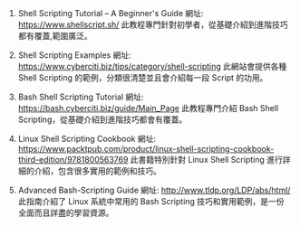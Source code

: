 

1. Shell Scripting Tutorial – A Beginner's Guide
網址: https://www.shellscript.sh/
此教程專門針對初學者，從基礎介紹到進階技巧都有覆蓋,範圍廣泛。

2. Shell Scripting Examples
網址: https://www.cyberciti.biz/tips/category/shell-scripting
此網站會提供各種 Shell Scripting 的範例，分類很清楚並且會介紹每一段 Script 的功用。

3. Bash Shell Scripting Tutorial
網址: https://bash.cyberciti.biz/guide/Main_Page
此教程專門介紹 Bash Shell Scripting，從基礎介紹到進階技巧都會有覆蓋。

4. Linux Shell Scripting Cookbook
網址: https://www.packtpub.com/product/linux-shell-scripting-cookbook-third-edition/9781800563769
此書籍特別針對 Linux Shell Scripting 進行詳細的介紹，包含很多實用的範例和技巧。

5. Advanced Bash-Scripting Guide
網址: http://www.tldp.org/LDP/abs/html/
此指南介紹了 Linux 系統中常用的 Bash Scripting 技巧和實用範例，是一份全面而且詳盡的學習資源。